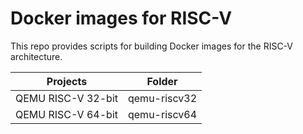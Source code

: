 # Docker images for RISC-V

This repo provides scripts for building Docker images for the RISC-V architecture.

Projects                  | Folder
------------------------- | --------
QEMU RISC-V 32-bit        | qemu-riscv32
QEMU RISC-V 64-bit        | qemu-riscv64
